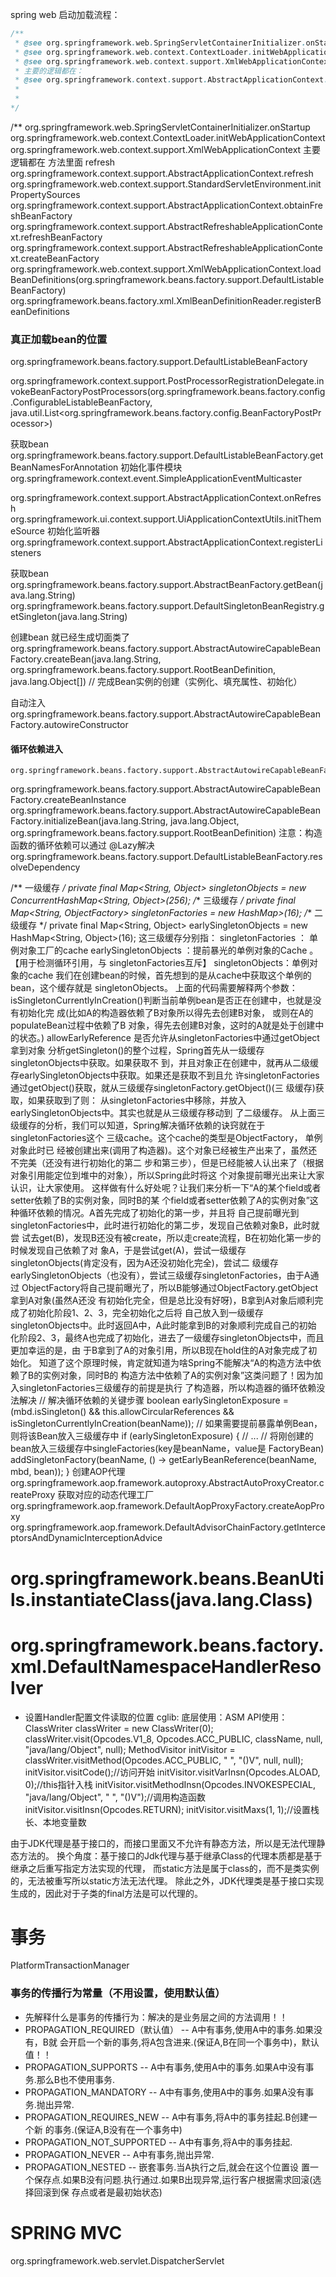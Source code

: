 spring web 启动加载流程：
```java
/**
 * @see org.springframework.web.SpringServletContainerInitializer.onStartup
 * @see org.springframework.web.context.ContextLoader.initWebApplicationContext
 * @see org.springframework.web.context.support.XmlWebApplicationContext
 * 主要的逻辑都在：
 * @see org.springframework.context.support.AbstractApplicationContext.refresh
 * 
 * 
*/
```
/** org.springframework.web.SpringServletContainerInitializer.onStartup
  org.springframework.web.context.ContextLoader.initWebApplicationContext
  org.springframework.web.context.support.XmlWebApplicationContext
  主要逻辑都在 方法里面 refresh
  org.springframework.context.support.AbstractApplicationContext.refresh
  org.springframework.web.context.support.StandardServletEnvironment.initPropertySources
  org.springframework.context.support.AbstractApplicationContext.obtainFreshBeanFactory
  org.springframework.context.support.AbstractRefreshableApplicationContext.refreshBeanFactory
  org.springframework.context.support.AbstractRefreshableApplicationContext.createBeanFactory
  org.springframework.web.context.support.XmlWebApplicationContext.loadBeanDefinitions(org.springframework.beans.factory.support.DefaultListableBeanFactory)
  org.springframework.beans.factory.xml.XmlBeanDefinitionReader.registerBeanDefinitions
### 真正加载bean的位置
  org.springframework.beans.factory.support.DefaultListableBeanFactory

org.springframework.context.support.PostProcessorRegistrationDelegate.invokeBeanFactoryPostProcessors(org.springframework.beans.factory.config.ConfigurableListableBeanFactory, java.util.List<org.springframework.beans.factory.config.BeanFactoryPostProcessor>)


获取bean
org.springframework.beans.factory.support.DefaultListableBeanFactory.getBeanNamesForAnnotation
 初始化事件模块
org.springframework.context.event.SimpleApplicationEventMulticaster

org.springframework.context.support.AbstractApplicationContext.onRefresh
org.springframework.ui.context.support.UiApplicationContextUtils.initThemeSource
初始化监听器
org.springframework.context.support.AbstractApplicationContext.registerListeners

获取bean
org.springframework.beans.factory.support.AbstractBeanFactory.getBean(java.lang.String)
org.springframework.beans.factory.support.DefaultSingletonBeanRegistry.getSingleton(java.lang.String)

创建bean  就已经生成切面类了
org.springframework.beans.factory.support.AbstractAutowireCapableBeanFactory.createBean(java.lang.String, org.springframework.beans.factory.support.RootBeanDefinition, java.lang.Object[])
// 完成Bean实例的创建（实例化、填充属性、初始化）
 
自动注入
org.springframework.beans.factory.support.AbstractAutowireCapableBeanFactory.autowireConstructor

#### 循环依赖进入
    org.springframework.beans.factory.support.AbstractAutowireCapableBeanFactory.doCreateBean


org.springframework.beans.factory.support.AbstractAutowireCapableBeanFactory.createBeanInstance
org.springframework.beans.factory.support.AbstractAutowireCapableBeanFactory.initializeBean(java.lang.String, java.lang.Object, org.springframework.beans.factory.support.RootBeanDefinition)
注意：构造函数的循环依赖可以通过 @Lazy解决
org.springframework.beans.factory.support.DefaultListableBeanFactory.resolveDependency

/** 一级缓存 */
private final Map<String, Object> singletonObjects = new
ConcurrentHashMap<String, Object>(256);
/** 三级缓存 */
private final Map<String, ObjectFactory<?>> singletonFactories = new
HashMap<String, ObjectFactory<?>>(16);
/** 二级缓存 */
private final Map<String, Object> earlySingletonObjects = new
HashMap<String, Object>(16);
这三级缓存分别指：
singletonFactories ： 单例对象工厂的cache
earlySingletonObjects ：提前暴光的单例对象的Cache 。【用于检测循环引用，与
singletonFactories互斥】
singletonObjects：单例对象的cache
我们在创建bean的时候，首先想到的是从cache中获取这个单例的bean，这个缓存就是
singletonObjects。
上面的代码需要解释两个参数：
isSingletonCurrentlyInCreation()判断当前单例bean是否正在创建中，也就是没有初始化完
成(比如A的构造器依赖了B对象所以得先去创建B对象， 或则在A的populateBean过程中依赖了B
对象，得先去创建B对象，这时的A就是处于创建中的状态。)
allowEarlyReference 是否允许从singletonFactories中通过getObject拿到对象
分析getSingleton()的整个过程，Spring首先从一级缓存singletonObjects中获取。如果获取不
到，并且对象正在创建中，就再从二级缓存earlySingletonObjects中获取。如果还是获取不到且允
许singletonFactories通过getObject()获取，就从三级缓存singletonFactory.getObject()(三
级缓存)获取，如果获取到了则：
从singletonFactories中移除，并放入earlySingletonObjects中。其实也就是从三级缓存移动到
了二级缓存。
从上面三级缓存的分析，我们可以知道，Spring解决循环依赖的诀窍就在于singletonFactories这个
三级cache。这个cache的类型是ObjectFactory，
单例对象此时已
经被创建出来(调用了构造器)。这个对象已经被生产出来了，虽然还不完美（还没有进行初始化的第二
步和第三步），但是已经能被人认出来了（根据对象引用能定位到堆中的对象），所以Spring此时将这
个对象提前曝光出来让大家认识，让大家使用。
这样做有什么好处呢？让我们来分析一下“A的某个field或者setter依赖了B的实例对象，同时B的某
个field或者setter依赖了A的实例对象”这种循环依赖的情况。A首先完成了初始化的第一步，并且将
自己提前曝光到singletonFactories中，此时进行初始化的第二步，发现自己依赖对象B，此时就尝
试去get(B)，发现B还没有被create，所以走create流程，B在初始化第一步的时候发现自己依赖了对
象A，于是尝试get(A)，尝试一级缓存singletonObjects(肯定没有，因为A还没初始化完全)，尝试二
级缓存earlySingletonObjects（也没有），尝试三级缓存singletonFactories，由于A通过
ObjectFactory将自己提前曝光了，所以B能够通过ObjectFactory.getObject拿到A对象(虽然A还没
有初始化完全，但是总比没有好呀)，B拿到A对象后顺利完成了初始化阶段1、2、3，完全初始化之后将
自己放入到一级缓存singletonObjects中。此时返回A中，A此时能拿到B的对象顺利完成自己的初始
化阶段2、3，最终A也完成了初始化，进去了一级缓存singletonObjects中，而且更加幸运的是，由
于B拿到了A的对象引用，所以B现在hold住的A对象完成了初始化。
知道了这个原理时候，肯定就知道为啥Spring不能解决“A的构造方法中依赖了B的实例对象，同时B的
构造方法中依赖了A的实例对象”这类问题了！因为加入singletonFactories三级缓存的前提是执行
了构造器，所以构造器的循环依赖没法解决
// 解决循环依赖的关键步骤
boolean earlySingletonExposure =
(mbd.isSingleton()
&& this.allowCircularReferences
&& isSingletonCurrentlyInCreation(beanName));
// 如果需要提前暴露单例Bean，则将该Bean放入三级缓存中
if (earlySingletonExposure) {
// ...
// 将刚创建的bean放入三级缓存中singleFactories(key是beanName，value是
FactoryBean)
addSingletonFactory(beanName,
() -> getEarlyBeanReference(beanName, mbd,
bean));
}
创建AOP代理
org.springframework.aop.framework.autoproxy.AbstractAutoProxyCreator.createProxy
获取对应的动态代理工厂
org.springframework.aop.framework.DefaultAopProxyFactory.createAopProxy
org.springframework.aop.framework.DefaultAdvisorChainFactory.getInterceptorsAndDynamicInterceptionAdvice
# org.springframework.beans.BeanUtils.instantiateClass(java.lang.Class<T>)

# org.springframework.beans.factory.xml.DefaultNamespaceHandlerResolver
* 设置Handler配置文件读取的位置
cglib:
  底层使用：ASM API使用：
  ClassWriter classWriter = new ClassWriter(0);
  classWriter.visit(Opcodes.V1_8, Opcodes.ACC_PUBLIC, className, null,
  "java/lang/Object", null);
  MethodVisitor initVisitor = classWriter.visitMethod(Opcodes.ACC_PUBLIC, "
  <init>",
  "()V", null, null);
  initVisitor.visitCode();//访问开始
  initVisitor.visitVarInsn(Opcodes.ALOAD, 0);//this指针入栈
  initVisitor.visitMethodInsn(Opcodes.INVOKESPECIAL, "java/lang/Object", "
  <init>",
  "()V");//调用构造函数
  initVisitor.visitInsn(Opcodes.RETURN);
  initVisitor.visitMaxs(1, 1);//设置栈长、本地变量数



由于JDK代理是基于接口的，而接口里面又不允许有静态方法，所以是无法代理静态方法的。
换个角度：基于接口的Jdk代理与基于继承Class的代理本质都是基于继承之后重写指定方法实现的代理，
而static方法是属于class的，而不是类实例的，无法被重写所以static方法无法代理。
除此之外，JDK代理类是基于接口实现生成的，因此对于子类的final方法是可以代理的。

# 事务
PlatformTransactionManager
### 事务的传播行为常量（不用设置，使用默认值）
* 先解释什么是事务的传播行为：解决的是业务层之间的方法调用！！
* PROPAGATION_REQUIRED（默认值） -- A中有事务,使用A中的事务.如果没有，B就
  会开启一个新的事务,将A包含进来.(保证A,B在同一个事务中)，默认值！！
* PROPAGATION_SUPPORTS -- A中有事务,使用A中的事务.如果A中没有事
  务.那么B也不使用事务.
* PROPAGATION_MANDATORY -- A中有事务,使用A中的事务.如果A没有事
  务.抛出异常.
* PROPAGATION_REQUIRES_NEW -- A中有事务,将A中的事务挂起.B创建一个新
  的事务.(保证A,B没有在一个事务中)
* PROPAGATION_NOT_SUPPORTED -- A中有事务,将A中的事务挂起.
* PROPAGATION_NEVER -- A中有事务,抛出异常.
* PROPAGATION_NESTED -- 嵌套事务.当A执行之后,就会在这个位置设
  置一个保存点.如果B没有问题.执行通过.如果B出现异常,运行客户根据需求回滚(选择回滚到保
  存点或者是最初始状态)
# SPRING MVC
org.springframework.web.servlet.DispatcherServlet